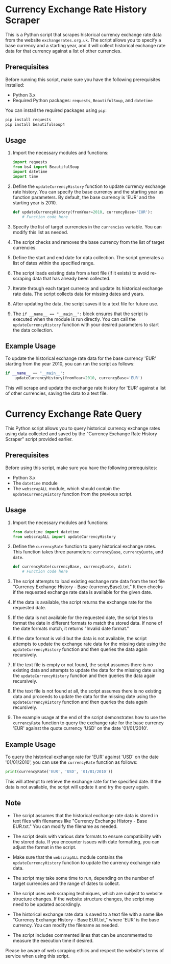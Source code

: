# Currency Exchange Rate History Scraper

This is a Python script that scrapes historical currency exchange rate data from the website `exchangerates.org.uk`. The script allows you to specify a base currency and a starting year, and it will collect historical exchange rate data for that currency against a list of other currencies.

## Prerequisites

Before running this script, make sure you have the following prerequisites installed:

- Python 3.x
- Required Python packages: `requests`, `BeautifulSoup`, and `datetime`

You can install the required packages using `pip`:

```bash
pip install requests
pip install beautifulsoup4
```

## Usage

1. Import the necessary modules and functions:

   ```python
   import requests
   from bs4 import BeautifulSoup
   import datetime
   import time
   ```

2. Define the `updateCurrencyHistory` function to update currency exchange rate history. You can specify the base currency and the starting year as function parameters. By default, the base currency is 'EUR' and the starting year is 2010.

   ```python
   def updateCurrencyHistory(fromYear=2010, currencyBase='EUR'):
       # Function code here
   ```

3. Specify the list of target currencies in the `currencies` variable. You can modify this list as needed.

4. The script checks and removes the base currency from the list of target currencies.

5. Define the start and end date for data collection. The script generates a list of dates within the specified range.

6. The script loads existing data from a text file (if it exists) to avoid re-scraping data that has already been collected.

7. Iterate through each target currency and update its historical exchange rate data. The script collects data for missing dates and years.

8. After updating the data, the script saves it to a text file for future use.

9. The `if __name__ == "__main__":` block ensures that the script is executed when the module is run directly. You can call the `updateCurrencyHistory` function with your desired parameters to start the data collection.

## Example Usage

To update the historical exchange rate data for the base currency 'EUR' starting from the year 2010, you can run the script as follows:

```python
if __name__ == "__main__":
    updateCurrencyHistory(fromYear=2010, currencyBase='EUR')
```

This will scrape and update the exchange rate history for 'EUR' against a list of other currencies, saving the data to a text file.


# Currency Exchange Rate Query

This Python script allows you to query historical currency exchange rates using data collected and saved by the "Currency Exchange Rate History Scraper" script provided earlier.

## Prerequisites

Before using this script, make sure you have the following prerequisites:

- Python 3.x
- The `datetime` module
- The `webscrapALL` module, which should contain the `updateCurrencyHistory` function from the previous script.

## Usage

1. Import the necessary modules and functions:

   ```python
   from datetime import datetime
   from webscrapALL import updateCurrencyHistory
   ```

2. Define the `currencyRate` function to query historical exchange rates. This function takes three parameters: `currencyBase`, `currencyQuote`, and `date`.

   ```python
   def currencyRate(currencyBase, currencyQuote, date):
       # Function code here
   ```

3. The script attempts to load existing exchange rate data from the text file "Currency Exchange History - Base {currencyBase}.txt." It then checks if the requested exchange rate data is available for the given date.

4. If the data is available, the script returns the exchange rate for the requested date.

5. If the data is not available for the requested date, the script tries to format the date in different formats to match the stored data. If none of the date formats match, it returns "Invalid date format."

6. If the date format is valid but the data is not available, the script attempts to update the exchange rate data for the missing date using the `updateCurrencyHistory` function and then queries the data again recursively.

7. If the text file is empty or not found, the script assumes there is no existing data and attempts to update the data for the missing date using the `updateCurrencyHistory` function and then queries the data again recursively.

8. If the text file is not found at all, the script assumes there is no existing data and proceeds to update the data for the missing date using the `updateCurrencyHistory` function and then queries the data again recursively.

9. The example usage at the end of the script demonstrates how to use the `currencyRate` function to query the exchange rate for the base currency 'EUR' against the quote currency 'USD' on the date '01/01/2010'.

## Example Usage

To query the historical exchange rate for 'EUR' against 'USD' on the date '01/01/2010', you can use the `currencyRate` function as follows:

```python
print(currencyRate('EUR', 'USD', '01/01/2010'))
```

This will attempt to retrieve the exchange rate for the specified date. If the data is not available, the script will update it and try the query again.

## Note

- The script assumes that the historical exchange rate data is stored in text files with filenames like "Currency Exchange History - Base EUR.txt." You can modify the filename as needed.

- The script deals with various date formats to ensure compatibility with the stored data. If you encounter issues with date formatting, you can adjust the format in the script.

- Make sure that the `webscrapALL` module contains the `updateCurrencyHistory` function to update the currency exchange rate data.

- The script may take some time to run, depending on the number of target currencies and the range of dates to collect.

- The script uses web scraping techniques, which are subject to website structure changes. If the website structure changes, the script may need to be updated accordingly.

- The historical exchange rate data is saved to a text file with a name like "Currency Exchange History - Base EUR.txt," where 'EUR' is the base currency. You can modify the filename as needed.

- The script includes commented lines that can be uncommented to measure the execution time if desired.

Please be aware of web scraping ethics and respect the website's terms of service when using this script.
